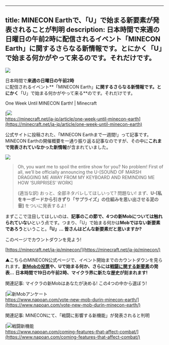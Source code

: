 
---
title: MINECON Earthで、「U」で始まる新要素が発表されることが判明
description: 日本時間で来週の日曜日の午前2時に配信されるイベント「MINECON Earth」に関するさらなる新情報です。とにかく「U」で始まる何かがやって来るのです。それだけです。
---

![](https://cdn-ak.f.st-hatena.com/images/fotolife/s/sasigume/20210208/20210208104908.png)

日本時間で**来週の日曜日の午前2時**に配信されるイベント**「MINECON Earth」**に関するさらなる新情報です。とにかく**「U」で始まる何かがやって来る**のです。それだけです。

One Week Until MINECON Earth! | Minecraft

[![](https://cdn-ak.f.st-hatena.com/images/fotolife/s/sasigume/20210208/20210208114426.png)  
https://minecraft.net/ja-jp/article/one-week-until-minecon-earth](https://minecraft.net/ja-jp/article/one-week-until-minecon-earth)

公式サイトに投稿された、「MINECON Earthまで一週間!」って記事です。MINECON Earthの開催概要を一通り振り返る記事なのですが、その中に**これまで発表されていなかった新情報**が含まれていました。

![](https://cdn-ak.f.st-hatena.com/images/fotolife/s/sasigume/20210208/20210208114432.png)

> Oh, you want me to spoil the entire show for you? No problem! First of all, we’ll be officially announcing the U-\[SOUND OF MARSH DRAGGING ME AWAY FROM MY KEYBOARD AND REMINDING ME HOW ‘SURPRISES’ WORK\]
> 
> (適当な訳) おっと、全部ネタバレしてほしいって? 問題ない! まず、**U-\[私をキーボードから引きずり「サプライズ」の仕組みを思い出させる泥の音\]** をついに発表するよ!

まずここで注目してほしいのは、**記事のこの節で、4つの新Mobについては触れられていない**という点です。つまり、「U」で始まる何かは**Mobではない新要素であろう**ということ。**「U」… 皆さんはどんな新要素だと思いますか?**

このページでカウントダウンを見よう!

[https://minecraft.net/ja-jp/minecon/](https://minecraft.net/ja-jp/minecon/)

▲こちらのMINECON公式ページで、イベント開始までのカウントダウンを見られます。**[新Mobの投票](https://www.napoan.com/vote-new-mob-durin-minecon-earth/)や、Uで始まる何か、さらには[戦闘に関する新要素](https://www.napoan.com/coming-features-that-affect-combat/)の発表…** **日本時間で19日の午前2時、マイクラ界に新たな歴史が刻まれます!**

関連記事: マイクラの新Mobはあなたが決める! この4つの中から選ぼう!

[![新Mobアンケート](https://cdn-ak.f.st-hatena.com/images/fotolife/s/sasigume/20210208/20210208091131.png)  
https://www.napoan.com/vote-new-mob-durin-minecon-earth/](https://www.napoan.com/vote-new-mob-durin-minecon-earth/)

関連記事: MINECONにて、「戦闘に影響する新機能」が発表されると判明

[![戦闘新機能](https://cdn-ak.f.st-hatena.com/images/fotolife/s/sasigume/20210208/20210208105206.png)  
https://www.napoan.com/coming-features-that-affect-combat/](https://www.napoan.com/coming-features-that-affect-combat/)
